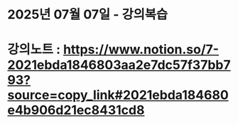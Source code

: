 # 2025년 07월 07일 - 강의복습

# 강의노트 : https://www.notion.so/7-2021ebda1846803aa2e7dc57f37bb793?source=copy_link#2021ebda184680e4b906d21ec8431cd8
